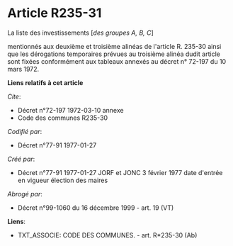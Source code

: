 # Article R235-31

La liste des investissements [*des groupes A, B, C*]

mentionnés aux deuxième et troisième alinéas de l'article R. 235-30 ainsi que les dérogations temporaires prévues au
troisième alinéa dudit article sont fixées conformément aux tableaux annexés au décret n° 72-197 du 10 mars 1972.

**Liens relatifs à cet article**

_Cite_:

  - Décret n°72-197 1972-03-10 annexe
  - Code des communes R235-30

_Codifié par_:

  - Décret n°77-91 1977-01-27

_Créé par_:

  - Décret n°77-91 1977-01-27 JORF et JONC 3 février 1977 date d'entrée en vigueur élection des maires

_Abrogé par_:

  - Décret n°99-1060 du 16 décembre 1999 - art. 19 (VT)

**Liens**:

  - TXT_ASSOCIE: CODE DES COMMUNES. - art. R*235-30 (Ab)
